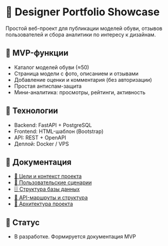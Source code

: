 # 👠 Designer Portfolio Showcase

Простой веб-проект для публикации моделей обуви, отзывов пользователей и сбора аналитики по интересу к дизайнам.

## 🚀 MVP-функции

- Каталог моделей обуви (≈50)
- Страница модели с фото, описанием и отзывами
- Добавление оценки и комментария (без авторизации)
- Простая антиспам-защита
- Мини-аналитика: просмотры, рейтинги, активность

## 🧰 Технологии

- Backend: FastAPI + PostgreSQL
- Frontend: HTML-шаблон (Bootstrap)
- API: REST + OpenAPI
- Деплой: Docker / VPS

## 📁 Документация

- [📄 Цели и контекст проекта](docs/business-goals.md)
- [👤 Пользовательские сценарии](docs/User_Story/user-stories.md)
- [🗄️ Структура базы данных](docs/database/DB_README.md)
- [🧩 API-маршруты и структура](docs/API/API_README.md)
- [🧱 Архитектура проекта](docs/architecture.md)

## 📌 Статус

- В разработке. Формируется документация MVP
